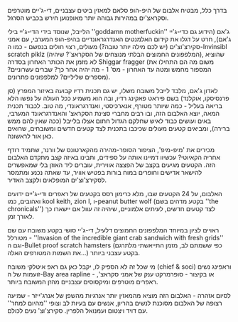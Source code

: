 בדרך כלל, מבטיח אלבום של היפ-הופ סלאם למאזין ביטים עצבניים, די-ג'יים מוטרפים וסקראצ'ים במהירות גבוהה יותר מאופנוען חירש בכביש הסרגל. 

הלייבל, שנוסד בידי הדי-ג'יי בילי ''goddamn motherfuckin'' ג'אם (הידוע גם כדי-ג'יי ג'אם), חרט על דגלו את קידום האלמנטים האנדרגראונדיים בהיפ-הופ המערבי, עם אמני סקירצ'וצ'ים (יש לכם מילה יותר טובה?) מעולים, רצוי חולים בנפשם - כמו ה-Invinsibl scratch piklz (המלפפונים החמוצים הבלתי מנוצחים של הסקראצ'? שיהיה), שהוציא לא מזמן את הכותר האחרון בסדרה Shiggar fragger (משום מה הם התחילו את המספור מחמש ומטה עד האחרון - מס' 1 - מה יהיה אחר כך? שברים עשרוניים? מספרים שליליים? למלפפונים פתרונים).

לאדון ג'אם, מלבד לייבל משובח משלו, יש גם תכנית רדיו קבועה באיזור המפרץ (סן פרנסיסקו, אוקלנד) בשם פיראט פאקינג רדיו, ובה הוא משמיע ככל העולה על נפשו הלא בריאה בעליל - כמה שיותר מטורף, אנארכיסטי, ואנדרגראונדי, מה טוב. לכבוד תכנית המאה, יוצא האלבום הזה, ובו רבים מחברי סצינת הסקראצ' והאנדרגראונד המערבי, באים ועושים כבוד לאיש שחלקם הגדול חתום אצלו בלייבל (ככה שאין להם ממש ברירה), ומביאים קטעים מעולים שכיכבו בתכנית לצד קטעים חדשים ומשובחים, שרואים כאן אור לראשונה.

מכירים את 'מיפ-מיפ', הציפור הסופר-מהירה מהקארטונס של וורנר, שתמיד רודף אחריה הקאיוטי? עכשיוו דמיינו אותה על ספידים, ותבינו באיזה קצב מתקדם האלבום הזה. הקטעים מגיעים בקצב של הפצצה אווירית, עוברים ליד האוזן בלי שמאפשרים להישאר אדישים וחופרים במוח בורות בפטיש אוויר, עד שאתה נכנע ומתמסר לסקירצ'וצ'ים המופלאים ולקצב האדיר.

האלבום, על 24 הקטעים שבו, מלא כרימון רסס בקטעים של ראפרים ודי-ג'יים ידועים ואהובים, כמו kool keith, zion I, ו-peanut butter wolf (בקטע מדהים בשם ''the chronicals'') לצד קטעים חדשים, לעיתים אלמוניים, שיהיה זה עוול אם יישארו כך לאורך זמן. 

ראויים לציון במיוחד המלפפונים החמוצים דלעיל, די-ג'יי סושי בקטע משובח עם שם מטורלל - ''Invasion of the incredible giant crab sandwich with fresh grids'' וגם ה-Bullet proof scratch hamsters (כפי ששמתם לב, מזמן התייאשתי מלתרגם את השמות המטורפים האלה...) בקטע עצבני ביותר.

מי שכל זה לא הספיק לו, יקבל כאן גם ראפ איטלקי משובח (chief & soci) וראפינג נשים זועמות של ה-Bay area rapline - או בקיצור - סופרמרקט ענק של אמני סקראצ', ראפרים מוטרפים ומיקסוסים עצבניים מהזן המשובח ביותר.

לסיום אזהרה - האלבום הזה מוציא מהמאזין יותר אנרגיות מהשפן של אנרג'ייזר - שמיעה רצופה של האלבום מסוכנת לנשים בהריון, אנשים עם בעיות לב וצופי ''מהיום למחר'' עם דויד ויצטום ועמנואל הלפרין. סקירצ'וצ' נעים לכולם.
